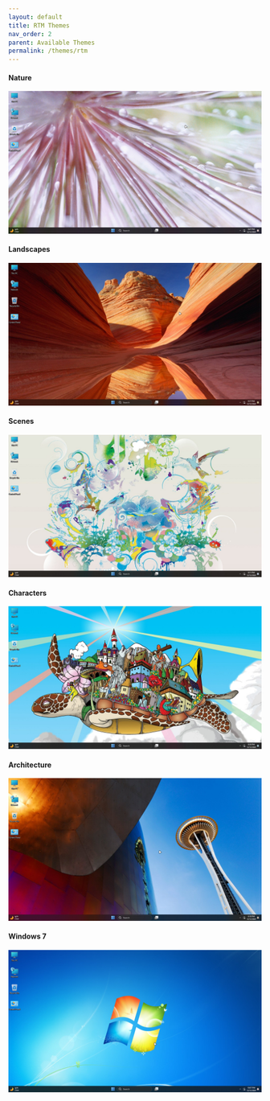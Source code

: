 ```yaml
---
layout: default
title: RTM Themes
nav_order: 2
parent: Available Themes
permalink: /themes/rtm
---
```


<h4>Nature</h4>
<img src="../assets/PreviewImages/Nature.png" />
<h4>Landscapes</h4>
<img src="../assets/PreviewImages/Landscapes.png" />
<h4>Scenes</h4>
<img src="../assets/PreviewImages/Scenes.png" />
<h4>Characters</h4>
<img src="../assets/PreviewImages/Characters.png" />
<h4>Architecture</h4>
<img src="../assets/PreviewImages/Architecture.png" />
<h4>Windows 7</h4>
<img src="../assets/PreviewImages/Windows 7 Classic.png" />
